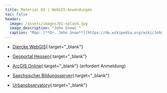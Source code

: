 ```yaml
---
title: Material 02 | WebGIS-Anwendungen
toc: false
header:
  image: /assets/images/01-splash.jpg
  image_description: "John Snows "
  caption: "Map: [**Dr. John Snow**](https://de.wikipedia.org/wiki/John_Snow_(Mediziner)) [Wellcome Library via wikimedia](https://w.wiki/QtV)"
---
```


* [Diercke WebGIS](https://diercke.westermann.de/diercke-webgis){:target="_blank"}

* [Geoportal Hessen](https://www.geoportal.hessen.de/){:target="_blank"}

* [ArcGIS Online](https://www.arcgis.com/home/webmap/viewer.html?useExisting=1){:target="_blank"} (erfordert Anmeldung)

* [Saechsischer Bildungsserver](https://www3.sachsen.schule/thema-gis/dienste/){:target="_blank"}

* [Urbanobservatory](https://www.urbanobservatory.org/compare/index.html?group%3Df4373b6eae144e26a634937269d336ec%26noun%3DPeople%26theme%3DPopulation%2520Density%26cities%3DNew%2520York%26cities%3DLondon%26cities%3DTokyo%26minLevel%3D8%26level%3D10%26maxLevel%3D16%26dualPane%3Dfalse){:target="_blank"}

